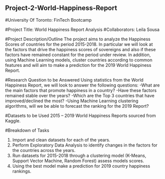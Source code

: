 ## Project-2-World-Happiness-Report

#University Of Toronto: FinTech Bootcamp

#Project Title: World Happiness Report Analysis
#Collaborators: Leila Sousa

#Project Description/Outline
The project aims to analyze the Happiness Scores of countries for the period 
2015-2018. In particular we will look at the factors that drive the happiness 
scores of sovereigns and also if these factors have remained constant for the 
period under review. In addition, using Machine Learning models, cluster 
countries according to common features and will aim to make a prediction for 
the 2019 World Happiness Report.  

#Research Question to be Answered
Using statistics from the World Happiness Report, we will look to answer the 
following questions:
-What are the main factors that promote happiness in a country?
-Have these factors remained stable over the years?
-Which are the Top 3 countries that have improved/declined the most?
-Using Machine Learning clustering algorithms, will we be able to forecast the ranking for the 2019 Report?

#Datasets to be Used
2015 – 2019 World Happiness Reports sourced from Kaggle.

#Breakdown of Tasks
1) Import and clean datasets for each of the years.
2) Perform Exploratory Data Analysis to identify changes in the factors for 
the countries across the years.
3) Run datasets for 2015-2018 through a clustering model (K-Means, Support
Vector Machine, Random Forest) assess models scores.
4) Using the best model make a prediction for 2019 country happiness 
rankings.
